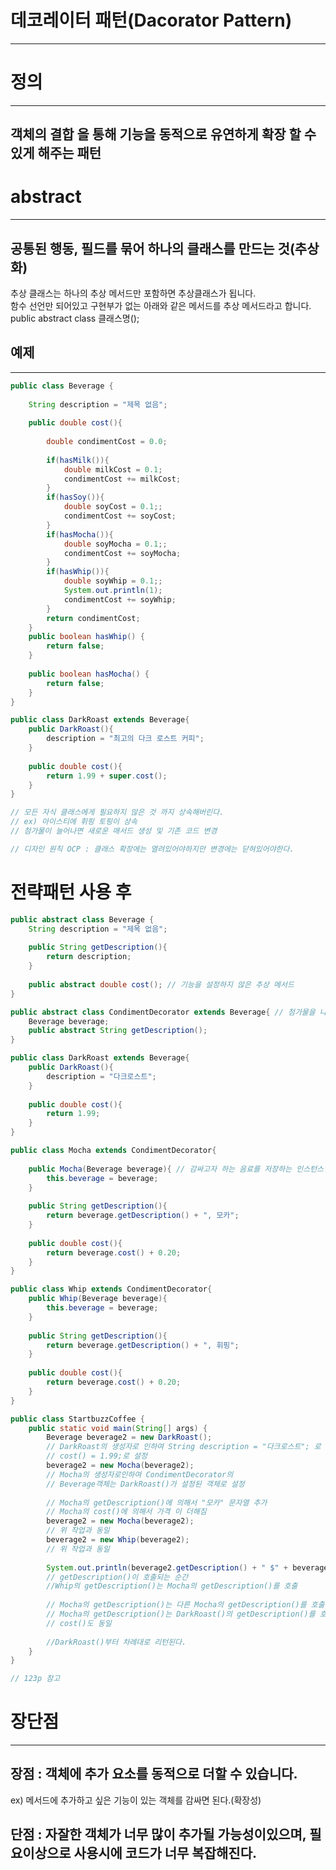 
# 데코레이터 패턴(Dacorator Pattern)
--------------------------------------------------------------------------

# 정의
-----------------------------------------------------
## 객체의 결합 을 통해 기능을 동적으로 유연하게 확장 할 수 있게 해주는 패턴

# abstract
------------------------------------------------------------------------------
##  공통된 행동, 필드를 묶어 하나의 클래스를 만드는 것(추상화)  

추상 클래스는 하나의 추상 메서드만 포함하면 추상클래스가 됩니다.  
함수 선언만 되어있고 구현부가 없는 아래와 같은 메서드를  추상 메서드라고 합니다.  
public abstract class 클래스명();

## 예제
--------------------------------------------------
```java
public class Beverage {  
  
    String description = "제목 없음";  
  
    public double cost(){  
  
        double condimentCost = 0.0;  
  
        if(hasMilk()){  
            double milkCost = 0.1;  
            condimentCost += milkCost;  
        }  
        if(hasSoy()){  
            double soyCost = 0.1;;  
            condimentCost += soyCost;  
        }  
        if(hasMocha()){  
            double soyMocha = 0.1;;  
            condimentCost += soyMocha;  
        }  
        if(hasWhip()){  
            double soyWhip = 0.1;;  
            System.out.println(1);  
            condimentCost += soyWhip;  
        }  
        return condimentCost;  
    }
	public boolean hasWhip() {  
	    return false;  
	}  
  
	public boolean hasMocha() {  
	    return false;  
	}  
}

public class DarkRoast extends Beverage{  
    public DarkRoast(){  
        description = "최고의 다크 로스트 커피";  
    }  
  
    public double cost(){  
        return 1.99 + super.cost();  
    }  
}

// 모든 자식 클래스에게 필요하지 않은 것 까지 상속해버린다.
// ex) 아이스티에 휘핑 토핑이 상속
// 첨가물이 늘어나면 새로운 매서드 생성 및 기존 코드 변경

// 디자인 원칙 OCP : 클래스 확장에는 열려있어야하지만 변경에는 닫혀있어야한다.
```

# 전략패턴 사용 후
```java
public abstract class Beverage {  
    String description = "제목 없음";  
  
    public String getDescription(){  
        return description;  
    }  
  
    public abstract double cost(); // 기능을 설정하지 않은 추상 메서드
}

public abstract class CondimentDecorator extends Beverage{ // 첨가물을 나타내는 추상 클래스  
    Beverage beverage;  
    public abstract String getDescription();  
}

public class DarkRoast extends Beverage{  
    public DarkRoast(){  
        description = "다크로스트";  
    }  
  
    public double cost(){  
        return 1.99;  
    }  
}

public class Mocha extends CondimentDecorator{  
  
    public Mocha(Beverage beverage){ // 감싸고자 하는 음료를 저장하는 인스턴스 변수  
        this.beverage = beverage;  
    }  
  
    public String getDescription(){  
        return beverage.getDescription() + ", 모카";  
    }  
  
    public double cost(){  
        return beverage.cost() + 0.20;  
    }  
}

public class Whip extends CondimentDecorator{  
    public Whip(Beverage beverage){  
        this.beverage = beverage;  
    }  
  
    public String getDescription(){  
        return beverage.getDescription() + ", 휘핑";  
    }  
  
    public double cost(){  
        return beverage.cost() + 0.20;  
    }  
}

public class StartbuzzCoffee {  
    public static void main(String[] args) {  
        Beverage beverage2 = new DarkRoast();  
        // DarkRoast의 생성자로 인하여 String description = "다크로스트"; 로 설정  
        // cost() = 1.99;로 설정  
        beverage2 = new Mocha(beverage2);  
        // Mocha의 생성자로인하여 CondimentDecorator의 
        // Beverage객체는 DarkRoast()가 설정된 객체로 설정
        
        // Mocha의 getDescription()에 의해서 "모카" 문자열 추가  
        // Mocha의 cost()에 의해서 가격 이 더해짐  
        beverage2 = new Mocha(beverage2);  
        // 위 작업과 동일
        beverage2 = new Whip(beverage2);
        // 위 작업과 동일
  
        System.out.println(beverage2.getDescription() + " $" + beverage2.cost());  
        // getDescription()이 호출되는 순간 
        //Whip의 getDescription()는 Mocha의 getDescription()를 호출  
        
        // Mocha의 getDescription()는 다른 Mocha의 getDescription()를 호출  
        // Mocha의 getDescription()는 DarkRoast()의 getDescription()를 호출  
        // cost()도 동일  
  
        //DarkRoast()부터 차례대로 리턴된다.  
    }
}

// 123p 참고
```

# 장단점
----------------------------------------------------------------------
## 장점 : 객체에 추가 요소를 동적으로 더할 수 있습니다.  
ex) 메서드에 추가하고 싶은 기능이 있는 객체를 감싸면 된다.(확장성)  

## 단점 : 자잘한 객체가 너무 많이 추가될 가능성이있으며, 필요이상으로 사용시에 코드가 너무 복잡해진다.